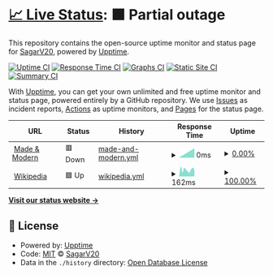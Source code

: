 # [📈 Live Status](https://SagarV20.github.io/Upptime): <!--live status--> **🟧 Partial outage**

This repository contains the open-source uptime monitor and status page for [SagarV20](https://SagarV20.github.io/Upptime), powered by [Upptime](https://github.com/upptime/upptime).

[![Uptime CI](https://github.com/SagarV20/Upptime/workflows/Uptime%20CI/badge.svg)](https://github.com/SagarV20/Upptime/actions?query=workflow%3A%22Uptime+CI%22)
[![Response Time CI](https://github.com/SagarV20/Upptime/workflows/Response%20Time%20CI/badge.svg)](https://github.com/SagarV20/Upptime/actions?query=workflow%3A%22Response+Time+CI%22)
[![Graphs CI](https://github.com/SagarV20/Upptime/workflows/Graphs%20CI/badge.svg)](https://github.com/SagarV20/Upptime/actions?query=workflow%3A%22Graphs+CI%22)
[![Static Site CI](https://github.com/SagarV20/Upptime/workflows/Static%20Site%20CI/badge.svg)](https://github.com/SagarV20/Upptime/actions?query=workflow%3A%22Static+Site+CI%22)
[![Summary CI](https://github.com/SagarV20/Upptime/workflows/Summary%20CI/badge.svg)](https://github.com/SagarV20/Upptime/actions?query=workflow%3A%22Summary+CI%22)

With [Upptime](https://upptime.js.org), you can get your own unlimited and free uptime monitor and status page, powered entirely by a GitHub repository. We use [Issues](https://github.com/SagarV20/Upptime/issues) as incident reports, [Actions](https://github.com/SagarV20/Upptime/actions) as uptime monitors, and [Pages](https://SagarV20.github.io/Upptime) for the status page.

<!--start: status pages-->
<!-- This summary is generated by Upptime (https://github.com/upptime/upptime) -->
<!-- Do not edit this manually, your changes will be overwritten -->
<!-- prettier-ignore -->
| URL | Status | History | Response Time | Uptime |
| --- | ------ | ------- | ------------- | ------ |
| <img alt="" src="https://favicons.githubusercontent.com/mam-portal-staging.web.app1" height="13"> [Made & Modern](https://mam-portal-staging.web.app1/login) | 🟥 Down | [made-and-modern.yml](https://github.com/SagarV20/Upptime/commits/HEAD/history/made-and-modern.yml) | <details><summary><img alt="Response time graph" src="./graphs/made-and-modern/response-time-week.png" height="20"> 0ms</summary><br><a href="https://SagarV20.github.io/Upptime/history/made-and-modern"><img alt="Response time 164" src="https://img.shields.io/endpoint?url=https%3A%2F%2Fraw.githubusercontent.com%2FSagarV20%2FUpptime%2FHEAD%2Fapi%2Fmade-and-modern%2Fresponse-time.json"></a><br><a href="https://SagarV20.github.io/Upptime/history/made-and-modern"><img alt="24-hour response time 0" src="https://img.shields.io/endpoint?url=https%3A%2F%2Fraw.githubusercontent.com%2FSagarV20%2FUpptime%2FHEAD%2Fapi%2Fmade-and-modern%2Fresponse-time-day.json"></a><br><a href="https://SagarV20.github.io/Upptime/history/made-and-modern"><img alt="7-day response time 0" src="https://img.shields.io/endpoint?url=https%3A%2F%2Fraw.githubusercontent.com%2FSagarV20%2FUpptime%2FHEAD%2Fapi%2Fmade-and-modern%2Fresponse-time-week.json"></a><br><a href="https://SagarV20.github.io/Upptime/history/made-and-modern"><img alt="30-day response time 164" src="https://img.shields.io/endpoint?url=https%3A%2F%2Fraw.githubusercontent.com%2FSagarV20%2FUpptime%2FHEAD%2Fapi%2Fmade-and-modern%2Fresponse-time-month.json"></a><br><a href="https://SagarV20.github.io/Upptime/history/made-and-modern"><img alt="1-year response time 164" src="https://img.shields.io/endpoint?url=https%3A%2F%2Fraw.githubusercontent.com%2FSagarV20%2FUpptime%2FHEAD%2Fapi%2Fmade-and-modern%2Fresponse-time-year.json"></a></details> | <details><summary><a href="https://SagarV20.github.io/Upptime/history/made-and-modern">0.00%</a></summary><a href="https://SagarV20.github.io/Upptime/history/made-and-modern"><img alt="All-time uptime 0.03%" src="https://img.shields.io/endpoint?url=https%3A%2F%2Fraw.githubusercontent.com%2FSagarV20%2FUpptime%2FHEAD%2Fapi%2Fmade-and-modern%2Fuptime.json"></a><br><a href="https://SagarV20.github.io/Upptime/history/made-and-modern"><img alt="24-hour uptime 0.00%" src="https://img.shields.io/endpoint?url=https%3A%2F%2Fraw.githubusercontent.com%2FSagarV20%2FUpptime%2FHEAD%2Fapi%2Fmade-and-modern%2Fuptime-day.json"></a><br><a href="https://SagarV20.github.io/Upptime/history/made-and-modern"><img alt="7-day uptime 0.00%" src="https://img.shields.io/endpoint?url=https%3A%2F%2Fraw.githubusercontent.com%2FSagarV20%2FUpptime%2FHEAD%2Fapi%2Fmade-and-modern%2Fuptime-week.json"></a><br><a href="https://SagarV20.github.io/Upptime/history/made-and-modern"><img alt="30-day uptime 0.03%" src="https://img.shields.io/endpoint?url=https%3A%2F%2Fraw.githubusercontent.com%2FSagarV20%2FUpptime%2FHEAD%2Fapi%2Fmade-and-modern%2Fuptime-month.json"></a><br><a href="https://SagarV20.github.io/Upptime/history/made-and-modern"><img alt="1-year uptime 0.03%" src="https://img.shields.io/endpoint?url=https%3A%2F%2Fraw.githubusercontent.com%2FSagarV20%2FUpptime%2FHEAD%2Fapi%2Fmade-and-modern%2Fuptime-year.json"></a></details>
| <img alt="" src="https://favicons.githubusercontent.com/en.wikipedia.org" height="13"> [Wikipedia](https://en.wikipedia.org) | 🟩 Up | [wikipedia.yml](https://github.com/SagarV20/Upptime/commits/HEAD/history/wikipedia.yml) | <details><summary><img alt="Response time graph" src="./graphs/wikipedia/response-time-week.png" height="20"> 162ms</summary><br><a href="https://SagarV20.github.io/Upptime/history/wikipedia"><img alt="Response time 182" src="https://img.shields.io/endpoint?url=https%3A%2F%2Fraw.githubusercontent.com%2FSagarV20%2FUpptime%2FHEAD%2Fapi%2Fwikipedia%2Fresponse-time.json"></a><br><a href="https://SagarV20.github.io/Upptime/history/wikipedia"><img alt="24-hour response time 113" src="https://img.shields.io/endpoint?url=https%3A%2F%2Fraw.githubusercontent.com%2FSagarV20%2FUpptime%2FHEAD%2Fapi%2Fwikipedia%2Fresponse-time-day.json"></a><br><a href="https://SagarV20.github.io/Upptime/history/wikipedia"><img alt="7-day response time 162" src="https://img.shields.io/endpoint?url=https%3A%2F%2Fraw.githubusercontent.com%2FSagarV20%2FUpptime%2FHEAD%2Fapi%2Fwikipedia%2Fresponse-time-week.json"></a><br><a href="https://SagarV20.github.io/Upptime/history/wikipedia"><img alt="30-day response time 182" src="https://img.shields.io/endpoint?url=https%3A%2F%2Fraw.githubusercontent.com%2FSagarV20%2FUpptime%2FHEAD%2Fapi%2Fwikipedia%2Fresponse-time-month.json"></a><br><a href="https://SagarV20.github.io/Upptime/history/wikipedia"><img alt="1-year response time 182" src="https://img.shields.io/endpoint?url=https%3A%2F%2Fraw.githubusercontent.com%2FSagarV20%2FUpptime%2FHEAD%2Fapi%2Fwikipedia%2Fresponse-time-year.json"></a></details> | <details><summary><a href="https://SagarV20.github.io/Upptime/history/wikipedia">100.00%</a></summary><a href="https://SagarV20.github.io/Upptime/history/wikipedia"><img alt="All-time uptime 100.00%" src="https://img.shields.io/endpoint?url=https%3A%2F%2Fraw.githubusercontent.com%2FSagarV20%2FUpptime%2FHEAD%2Fapi%2Fwikipedia%2Fuptime.json"></a><br><a href="https://SagarV20.github.io/Upptime/history/wikipedia"><img alt="24-hour uptime 100.00%" src="https://img.shields.io/endpoint?url=https%3A%2F%2Fraw.githubusercontent.com%2FSagarV20%2FUpptime%2FHEAD%2Fapi%2Fwikipedia%2Fuptime-day.json"></a><br><a href="https://SagarV20.github.io/Upptime/history/wikipedia"><img alt="7-day uptime 100.00%" src="https://img.shields.io/endpoint?url=https%3A%2F%2Fraw.githubusercontent.com%2FSagarV20%2FUpptime%2FHEAD%2Fapi%2Fwikipedia%2Fuptime-week.json"></a><br><a href="https://SagarV20.github.io/Upptime/history/wikipedia"><img alt="30-day uptime 100.00%" src="https://img.shields.io/endpoint?url=https%3A%2F%2Fraw.githubusercontent.com%2FSagarV20%2FUpptime%2FHEAD%2Fapi%2Fwikipedia%2Fuptime-month.json"></a><br><a href="https://SagarV20.github.io/Upptime/history/wikipedia"><img alt="1-year uptime 100.00%" src="https://img.shields.io/endpoint?url=https%3A%2F%2Fraw.githubusercontent.com%2FSagarV20%2FUpptime%2FHEAD%2Fapi%2Fwikipedia%2Fuptime-year.json"></a></details>

<!--end: status pages-->

[**Visit our status website →**](https://SagarV20.github.io/Upptime)

## 📄 License

- Powered by: [Upptime](https://github.com/upptime/upptime)
- Code: [MIT](./LICENSE) © [SagarV20](https://SagarV20.github.io/Upptime)
- Data in the `./history` directory: [Open Database License](https://opendatacommons.org/licenses/odbl/1-0/)
